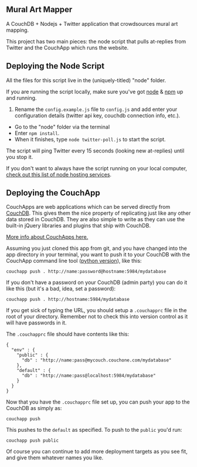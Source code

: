 ## Mural Art Mapper 

A CouchDB + Nodejs + Twitter application that crowdsources mural art mapping.

This project has two main pieces: the node script that pulls at-replies from Twitter and the CouchApp which runs the website.

## Deploying the Node Script

All the files for this script live in the (uniquely-titled) "node" folder.  

If you are running the script locally, make sure you've got [node](http://nodejs.org/) & [npm](http://npmjs.org/) up and running.

1. Rename the `config.example.js` file to `config.js` and add enter your configuration details (twitter api key, couchdb connection info, etc.).
* Go to the "node" folder via the terminal
* Enter `npm install`. 
* When it finishes, type `node twitter-poll.js` to start the script.

The script will ping Twitter every 15 seconds (looking new at-replies) until you stop it.

If you don't want to always have the script running on your local computer, [check out this list of node hosting services](https://github.com/joyent/node/wiki/hosting).


## Deploying the CouchApp

CouchApps are web applications which can be served directly from [CouchDB](http://couchdb.apache.org). This gives them the nice property of replicating just like any other data stored in CouchDB. They are also simple to write as they can use the built-in jQuery libraries and plugins that ship with CouchDB.

[More info about CouchApps here.](http://couchapp.org)

Assuming you just cloned this app from git, and you have changed into the app directory in your terminal, you want to push it to your CouchDB with the CouchApp command line tool ([python version](http://couchapp.org/page/installing)), like this:

    couchapp push . http://name:password@hostname:5984/mydatabase

If you don't have a password on your CouchDB (admin party) you can do it like this (but it's a bad, idea, set a password):

    couchapp push . http://hostname:5984/mydatabase

If you get sick of typing the URL, you should setup a `.couchapprc` file in the root of your directory. Remember not to check this into version control as it will have passwords in it.

The `.couchapprc` file should have contents like this:

    {
      "env" : {
        "public" : {
          "db" : "http://name:pass@mycouch.couchone.com/mydatabase"
        },
        "default" : {
          "db" : "http://name:pass@localhost:5984/mydatabase"
        }
      }
    }

Now that you have the `.couchapprc` file set up, you can push your app to the CouchDB as simply as:

    couchapp push

This pushes to the `default` as specified. To push to the `public` you'd run:

    couchapp push public

Of course you can continue to add more deployment targets as you see fit, and give them whatever names you like.
